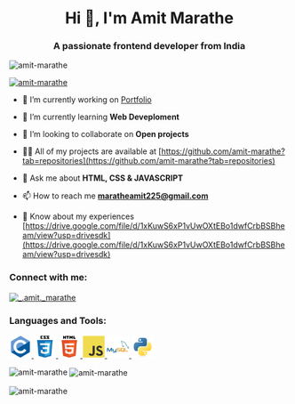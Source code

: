 <h1 align="center">Hi 👋, I'm Amit Marathe</h1>
<h3 align="center">A passionate frontend developer from India</h3>

<p align="left"> <img src="https://komarev.com/ghpvc/?username=amit-marathe&label=Profile%20views&color=0e75b6&style=flat" alt="amit-marathe" /> </p>

<p align="left"> <a href="https://github.com/ryo-ma/github-profile-trophy"><img src="https://github-profile-trophy.vercel.app/?username=amit-marathe" alt="amit-marathe" /></a> </p>

- 🔭 I’m currently working on [Portfolio](https://amit-marathe.github.io/portfolio/)

- 🌱 I’m currently learning **Web Deveploment**

- 👯 I’m looking to collaborate on **Open projects**

- 👨‍💻 All of my projects are available at [https://github.com/amit-marathe?tab=repositories](https://github.com/amit-marathe?tab=repositories)

- 💬 Ask me about **HTML, CSS & JAVASCRIPT**

- 📫 How to reach me **maratheamit225@gmail.com**

- 📄 Know about my experiences [https://drive.google.com/file/d/1xKuwS6xP1vUwOXtEBo1dwfCrbBSBheam/view?usp=drivesdk](https://drive.google.com/file/d/1xKuwS6xP1vUwOXtEBo1dwfCrbBSBheam/view?usp=drivesdk)

<h3 align="left">Connect with me:</h3>
<p align="left">
<a href="https://instagram.com/_.amit._marathe" target="blank"><img align="center" src="https://raw.githubusercontent.com/rahuldkjain/github-profile-readme-generator/master/src/images/icons/Social/instagram.svg" alt="_.amit._marathe" height="30" width="40" /></a>
</p>

<h3 align="left">Languages and Tools:</h3>
<p align="left"> <a href="https://www.cprogramming.com/" target="_blank" rel="noreferrer"> <img src="https://raw.githubusercontent.com/devicons/devicon/master/icons/c/c-original.svg" alt="c" width="40" height="40"/> </a> <a href="https://www.w3schools.com/css/" target="_blank" rel="noreferrer"> <img src="https://raw.githubusercontent.com/devicons/devicon/master/icons/css3/css3-original-wordmark.svg" alt="css3" width="40" height="40"/> </a> <a href="https://www.w3.org/html/" target="_blank" rel="noreferrer"> <img src="https://raw.githubusercontent.com/devicons/devicon/master/icons/html5/html5-original-wordmark.svg" alt="html5" width="40" height="40"/> </a> <a href="https://developer.mozilla.org/en-US/docs/Web/JavaScript" target="_blank" rel="noreferrer"> <img src="https://raw.githubusercontent.com/devicons/devicon/master/icons/javascript/javascript-original.svg" alt="javascript" width="40" height="40"/> </a> <a href="https://www.mysql.com/" target="_blank" rel="noreferrer"> <img src="https://raw.githubusercontent.com/devicons/devicon/master/icons/mysql/mysql-original-wordmark.svg" alt="mysql" width="40" height="40"/> </a> <a href="https://www.python.org" target="_blank" rel="noreferrer"> <img src="https://raw.githubusercontent.com/devicons/devicon/master/icons/python/python-original.svg" alt="python" width="40" height="40"/> </a> </p>

<p><img align="left" src="https://github-readme-stats.vercel.app/api/top-langs?username=amit-marathe&show_icons=true&locale=en&layout=compact" alt="amit-marathe" /></p>

<p>&nbsp;<img align="center" src="https://github-readme-stats.vercel.app/api?username=amit-marathe&show_icons=true&locale=en" alt="amit-marathe" /></p>

<p><img align="center" src="https://github-readme-streak-stats.herokuapp.com/?user=amit-marathe&" alt="amit-marathe" /></p>
